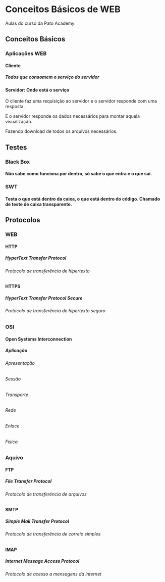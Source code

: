 # Conceitos Básicos de WEB

Aulas do curso da Pato Academy

## Conceitos Básicos

### Aplicações WEB

#### Cliente

##### Todos que consomem o serviço do servidor

#### Servidor: Onde está o serviço

O cliente faz uma requisição ao servidor e o servidor responde com uma resposta.

E o servidor responde os dados necessários para montar aquela visualização.

Fazendo download de todos os arquivos necessários.

## Testes

### Black Box

#### Não sabe como funciona por dentro, só sabe o que entra e o que sai.

### SWT

#### Testa o que está dentro da caixa, o que está dentro do código. Chamado de teste de caixa transparente.

## Protocolos

### WEB

#### HTTP

##### HyperText Transfer Protocol

###### Protocolo de transferência de hipertexto



#### HTTPS

##### HyperText Transfer Protocol Secure

###### Protocolo de transferência de hipertexto seguro

### OSI

#### Open Systems Interconnection

##### Aplicação

###### Apresentação

###### Sessão

###### Transporte

###### Rede

###### Enlace

###### Física

### Aquivo

#### FTP

##### File Transfer Protocol

###### Protocolo de transferência de arquivos

#### SMTP

##### Simple Mail Transfer Protocol

###### Protocolo de transferência de correio simples

#### IMAP

##### Internet Message Access Protocol

###### Protocolo de acesso a mensagens da internet

